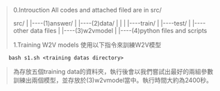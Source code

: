 >0.Introuction
>All codes and attached filed are in src/ 
>
>src/
> |
> |----(1)answer/
> |
> |----(2)data/
> |        |
> |        |----train/
> |		  |----test/
> |		  |----other data files
> |
> |----(3)w2vmodel
> |
> |----(4)python files and scripts
>
>
>
>1.Training W2V models 
>使用以下指令來訓練W2V模型

		bash s1.sh <training datas directory>

><training datas directory>為存放五個training data的資料夾，執行後會以我們嘗試出最好的兩組參數訓練出兩個模型，並存放於(3)w2vmodel當中。執行時間大約為2400秒。
>

